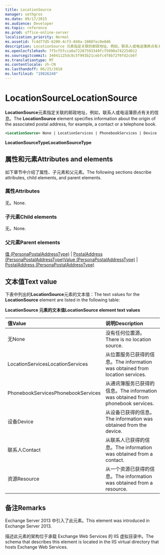 ```yaml
---
title: LocationSource
manager: sethgros
ms.date: 09/17/2015
ms.audience: Developer
ms.topic: reference
ms.prod: office-online-server
localization_priority: Normal
ms.assetid: fc4d77d5-6200-4cf3-848a-1088fec0e0d6
description: LocationSource 元素指定关联的邮政地址，例如，联系人或电话簿原点有关的信息。
ms.openlocfilehash: 7f5cf5fcca0a72287593349fcf5090a74225d012
ms.sourcegitcommit: 34041125dc8c5f993b21cebfc4f8b72f0fd2cb6f
ms.translationtype: MT
ms.contentlocale: zh-CN
ms.lasthandoff: 06/25/2018
ms.locfileid: "19826248"
---
```

# <a name="locationsource"></a><span data-ttu-id="d4b4a-103">LocationSource</span><span class="sxs-lookup"><span data-stu-id="d4b4a-103">LocationSource</span></span>

<span data-ttu-id="d4b4a-104">**LocationSource**元素指定关联的邮政地址，例如，联系人或电话簿原点有关的信息。</span><span class="sxs-lookup"><span data-stu-id="d4b4a-104">The **LocationSource** element specifies information about the origin of the associated postal address, for example, a contact or a telephone book.</span></span> 
  
```XML
<LocationSource> None | LocationServices | PhonebookServices | Device | Contact | Resource </LocationSource>
```

 <span data-ttu-id="d4b4a-105">**LocationSourceType**</span><span class="sxs-lookup"><span data-stu-id="d4b4a-105">**LocationSourceType**</span></span>
## <a name="attributes-and-elements"></a><span data-ttu-id="d4b4a-106">属性和元素</span><span class="sxs-lookup"><span data-stu-id="d4b4a-106">Attributes and elements</span></span>

<span data-ttu-id="d4b4a-107">如下章节中介绍了属性、子元素和父元素。</span><span class="sxs-lookup"><span data-stu-id="d4b4a-107">The following sections describe attributes, child elements, and parent elements.</span></span>
  
### <a name="attributes"></a><span data-ttu-id="d4b4a-108">属性</span><span class="sxs-lookup"><span data-stu-id="d4b4a-108">Attributes</span></span>

<span data-ttu-id="d4b4a-109">无。</span><span class="sxs-lookup"><span data-stu-id="d4b4a-109">None.</span></span>
  
### <a name="child-elements"></a><span data-ttu-id="d4b4a-110">子元素</span><span class="sxs-lookup"><span data-stu-id="d4b4a-110">Child elements</span></span>

<span data-ttu-id="d4b4a-111">无。</span><span class="sxs-lookup"><span data-stu-id="d4b4a-111">None.</span></span>
  
### <a name="parent-elements"></a><span data-ttu-id="d4b4a-112">父元素</span><span class="sxs-lookup"><span data-stu-id="d4b4a-112">Parent elements</span></span>

<span data-ttu-id="d4b4a-113">[值 (PersonaPostalAddressType)](value-personapostaladdresstype.md) | [PostalAddress (PersonaPostalAddressType)](postaladdress-personapostaladdresstype.md)</span><span class="sxs-lookup"><span data-stu-id="d4b4a-113">[Value (PersonaPostalAddressType)](value-personapostaladdresstype.md) | [PostalAddress (PersonaPostalAddressType)](postaladdress-personapostaladdresstype.md)</span></span>
  
## <a name="text-value"></a><span data-ttu-id="d4b4a-114">文本值</span><span class="sxs-lookup"><span data-stu-id="d4b4a-114">Text value</span></span>

<span data-ttu-id="d4b4a-115">下表中列出的**LocationSource**元素的文本值：</span><span class="sxs-lookup"><span data-stu-id="d4b4a-115">The text values for the **LocationSource** element are listed in the following table:</span></span> 
  
<span data-ttu-id="d4b4a-116">**LocationSource 元素的文本值**</span><span class="sxs-lookup"><span data-stu-id="d4b4a-116">**LocationSource element text values**</span></span>

|<span data-ttu-id="d4b4a-117">**值**</span><span class="sxs-lookup"><span data-stu-id="d4b4a-117">**Value**</span></span>|<span data-ttu-id="d4b4a-118">**说明**</span><span class="sxs-lookup"><span data-stu-id="d4b4a-118">**Description**</span></span>|
|:-----|:-----|
|<span data-ttu-id="d4b4a-119">无</span><span class="sxs-lookup"><span data-stu-id="d4b4a-119">None</span></span>  <br/> |<span data-ttu-id="d4b4a-120">没有任何位置源。</span><span class="sxs-lookup"><span data-stu-id="d4b4a-120">There is no location source.</span></span>  <br/> |
|<span data-ttu-id="d4b4a-121">LocationServices</span><span class="sxs-lookup"><span data-stu-id="d4b4a-121">LocationServices</span></span>  <br/> |<span data-ttu-id="d4b4a-122">从位置服务已获得的信息。</span><span class="sxs-lookup"><span data-stu-id="d4b4a-122">The information was obtained from location services.</span></span>  <br/> |
|<span data-ttu-id="d4b4a-123">PhonebookServices</span><span class="sxs-lookup"><span data-stu-id="d4b4a-123">PhonebookServices</span></span>  <br/> |<span data-ttu-id="d4b4a-124">从通讯簿服务已获得的信息。</span><span class="sxs-lookup"><span data-stu-id="d4b4a-124">The information was obtained from phonebook services.</span></span>  <br/> |
|<span data-ttu-id="d4b4a-125">设备</span><span class="sxs-lookup"><span data-stu-id="d4b4a-125">Device</span></span>  <br/> |<span data-ttu-id="d4b4a-126">从设备已获得的信息。</span><span class="sxs-lookup"><span data-stu-id="d4b4a-126">The information was obtained from the device.</span></span>  <br/> |
|<span data-ttu-id="d4b4a-127">联系人</span><span class="sxs-lookup"><span data-stu-id="d4b4a-127">Contact</span></span>  <br/> |<span data-ttu-id="d4b4a-128">从联系人已获得的信息。</span><span class="sxs-lookup"><span data-stu-id="d4b4a-128">The information was obtained from a contact.</span></span>  <br/> |
|<span data-ttu-id="d4b4a-129">资源</span><span class="sxs-lookup"><span data-stu-id="d4b4a-129">Resource</span></span>  <br/> |<span data-ttu-id="d4b4a-130">从一个资源已获得的信息。</span><span class="sxs-lookup"><span data-stu-id="d4b4a-130">The information was obtained from a resource.</span></span>  <br/> |
   
## <a name="remarks"></a><span data-ttu-id="d4b4a-131">备注</span><span class="sxs-lookup"><span data-stu-id="d4b4a-131">Remarks</span></span>

<span data-ttu-id="d4b4a-132">Exchange Server 2013 中引入了此元素。</span><span class="sxs-lookup"><span data-stu-id="d4b4a-132">This element was introduced in Exchange Server 2013.</span></span>
  
<span data-ttu-id="d4b4a-133">描述此元素的架构位于承载 Exchange Web Services 的 IIS 虚拟目录中。</span><span class="sxs-lookup"><span data-stu-id="d4b4a-133">The schema that describes this element is located in the IIS virtual directory that hosts Exchange Web Services.</span></span>
  

